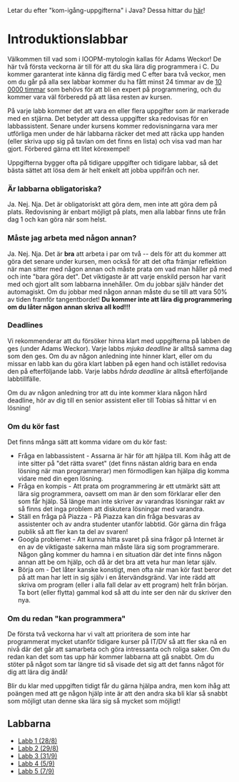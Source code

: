 Letar du efter "kom-igång-uppgifterna" i Java? Dessa hittar du [här](http://wrigstad.com/ioopm/2017/lab6.html)!

# Introduktionslabbar

Välkommen till vad som i IOOPM-mytologin kallas för Adams Weckor! De här två första veckorna är till
för att du ska lära dig programmera i C. Du kommer garanterat inte
känna dig färdig med C efter bara två veckor, men om du går på
alla sex labbar kommer du ha fått minst 24 timmar av de
[10 0000 timmar](http://www.wisdomgroup.com/blog/10000-hours-of-practice/)
som behövs för att bli en expert på programmering, och du kommer
vara väl förberedd på att läsa resten av kursen.

På varje labb kommer det att vara en eller flera uppgifter som är
markerade med en stjärna. Det betyder att dessa uppgifter ska
redovisas för en labbassistent. Senare under kursens kommer
redovisningarna vara mer utförliga men under de här labbarna
räcker det med att räcka upp handen (eller skriva upp sig på
tavlan om det finns en lista) och visa vad man har gjort. Förbered
gärna ett litet körexempel!

Uppgifterna bygger ofta på tidigare uppgifter och tidigare labbar,
så det bästa sättet att lösa dem är helt enkelt att jobba uppifrån
och ner.

### Är labbarna obligatoriska?

Ja. Nej. Nja. Det är obligatoriskt att göra dem, men inte att göra
dem på plats. Redovisning är enbart möjligt på plats, men alla labbar
finns ute från dag 1 och kan göra när som helst.


### Måste jag arbeta med någon annan?

Ja. Nej. Nja. Det är **bra** att arbeta i par om två -- dels för att
du kommer att göra det senare under kursen, men också för att det
ofta främjar reflektion när man sitter med någon annan och måste prata
om vad man håller på med och inte "bara göra det". Det viktigaste är
att varje enskild person har varit med och gjort allt som labbarna
innehåller. Om du jobbar själv händer det automagiskt. Om du jobbar
med någon annan måste du se till att vara 50% av tiden framför
tangentbordet! **Du kommer inte att lära dig programmering om du
låter någon annan skriva all kod!!!**


### Deadlines

Vi rekommenderar att du försöker hinna klart med uppgifterna på
labben de ges (under Adams Weckor). Varje labbs _mjuka deadline_ är alltså samma dag som
den ges. Om du av någon anledning inte hinner klart, eller om du
missar en labb kan du göra klart labben på egen hand och istället
redovisa den på efterföljande labb. Varje labbs _hårda deadline_ är
alltså efterföljande labbtillfälle.

Om du av någon anledning tror att du inte kommer klara någon hård
deadline, hör av dig till en senior assistent eller till Tobias så
hittar vi en lösning!

### Om du kör fast

Det finns många sätt att komma vidare om du kör fast:

* Fråga en labbassistent - Assarna är här för att hjälpa till. Kom
  ihåg att de inte sitter på "det rätta svaret" (det finns nästan
  aldrig bara en enda lösning när man programmerar) men
  förmodligen kan hjälpa dig komma vidare med din egen lösning.
* Fråga en kompis - Att prata om programmering är ett utmärkt sätt
  att lära sig programmera, oavsett om man är den som förklarar
  eller den som får hjälp. Så länge man inte skriver av varandras
  lösningar rakt av så finns det inga problem att diskutera
  lösningar med varandra.
* Ställ en fråga på Piazza - På Piazza kan din fråga besvaras av
  assistenter och av andra studenter utanför labbtid. Gör gärna din
  fråga publik så att fler kan ta del av svaren!
* Googla problemet - Att kunna hitta svaret på sina frågor på
  Internet är en av de viktigaste sakerna man måste lära sig som
  programmerare. Någon gång kommer du hamna i en situation där det
  inte finns någon annan att be om hjälp, och då är det bra att
  veta hur man letar själv.
* Börja om - Det låter kanske konstigt, men ofta när man kör fast
  beror det på att man har lett in sig själv i en återvändsgränd.
  Var inte rädd att skriva om program (eller i alla fall delar av
  ett program) helt från början. Ta bort (eller flytta) gammal kod
  så att du inte ser den när du skriver den nya.

### Om du redan "kan programmera"

De första två veckorna har vi valt att prioritera de som inte har
programmerat mycket utanför tidigare kurser på IT/DV så att fler ska nå en nivå där det går
att samarbeta och göra intressanta och roliga saker. Om du redan
kan det som tas upp här kommer labbarna att gå snabbt. Om du
stöter på något som tar längre tid så visade det sig att det fanns
något för dig att lära dig ändå!

Blir du klar med uppgiften tidigt får du gärna hjälpa andra, men
kom ihåg att poängen med att ge någon hjälp inte är att den andra
ska bli klar så snabbt som möjligt utan denne ska lära sig så
mycket som möjligt!

## Labbarna

* [Labb 1 (28/8)](lab1.md)
* [Labb 2 (29/8)](lab2.md)
* [Labb 3 (31/9)](lab3.md)
* [Labb 4 (5/9)](lab4.md)
* [Labb 5 (7/9)](lab5.md)
